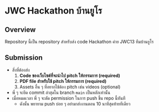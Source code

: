 # JWC Hackathon บ้านยูโร

## Overview
Repository นี้เป็น repository สำหรับส่ง code Hackathon ค่าย JWC13 ทีมบ้านยูโร

## Submission
- สิ่งที่ต้องส่ง
  1. **Code ของเว็บไซต์ที่จะนำไป pitch ให้กรรมการ (required)**
  2. **PDF file สำหรับใช้ pitch ให้กรรมการ (required)**
  3. Assets อื่น ๆ ที่อยากใช้ต้อง pitch เช่น videos (optional)
- พี่ ๆ จะยึด commit ล่าสุดใน branch `main` เป็นหลักเท่านั้น
- เมื่อหมดเวลา พี่ ๆ จะตัด permission ในการ push ขึ้น repo นี้ทันที
  - ดังนั้น พยายาม push บ่อย ๆ อย่ามาส่งงานตอน 10 นาทีสุดท้ายทีเดียว